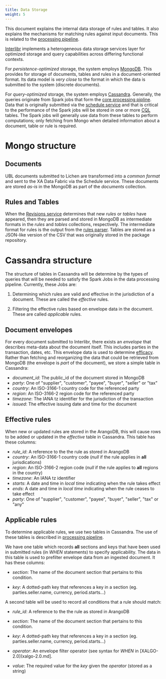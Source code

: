 ```yaml
---
title: Data Storage
weight: 5
---
```


This document explains the internal data storage of rules and
tables. It also explains the mechanisms for matching rules against
input documents. This is related to the [processing
pipeline](pipline.md).

[Interlibr](./arch-2.0.md) implements a heterogeneous data storage services
layer for optimized storage and query capabilities across differing functional
contexts.

For *persistence-optimized* storage, the system employs
[MongoDB](https://en.wikipedia.org/wiki/MongoDB). This provides for 
storage of documents, tables and rules in a document-oriented format. 
Its data model is *very close* to the format in which the data is
submitted to the system (discrete documents).

For *query-optimized* storage, the system employs
[Cassandra](https://en.wikipedia.org/wiki/Apache_Cassandra). Generally, the
queries originate from Spark jobs that form the [core processing
pipline](./pipeline.md). Data that is originally submitted via the [schedule
service](https://github.com/Xalgorithms/service-il-schedule) and that is
critical to the performance of the Spark jobs will be stored in one or more
[CQL](https://cassandra.apache.org/doc/latest/cql/) tables. The Spark jobs will
generally use data from these tables to perform computations; only fetching from
Mongo when detailed information about a document, table or rule is required.

# Mongo structure

## Documents

UBL documents submitted to Lichen are transformed into a *common
format* and sent to the XA Data Fabric via the Schedule service. These
documents are stored *as-is* in the MongoDB as part of the *documents*
collection.

## Rules and Tables

When the [Revisions
service](https://github.com/Xalgorithms/service-il-revisions-github) determines
that new *rules* or *tables* have appeared, then they are parsed and stored in
MongoDB as intermediate formats in the *rules* and *tables* collections,
respectively. The intermediate format for rules is the output from the [rules
parser](https://github.com/Xalgorithms/lib-rules-parse-ruby). Tables are stored
as a JSON-like version of the CSV that was originally stored in the package
repository.

# Cassandra structure

The structure of tables in Cassandra will be determine by the types of
queries that will be needed to satisfy the Spark Jobs in the data
processing pipeline. Currently, these Jobs are:

1. Determining which rules are valid and effective in the
   jurisdiction of a document. These are called the *effective*
   rules.
   
1. Filtering the effective rules based on envelope data in the
   document. These are called *applicable* rules.
   
## Document envelopes

For every document submitted to Interlibr, there exists an *envelope* that
describes meta-data about the document itself. This includes parties in the
transaction, dates, etc. This envelope data is used to determine
[efficacy](./pipeline.md). Rather than fetching and reorganizing the data that
could be retrieved from MongoDB (the envelope is *part* of the document), we
store a simple table in Cassandra:

* *document_id*: The public_id of the document stored in MongoDB
* *party*: One of "supplier", "customer", "payee", "buyer", "seller" or "tax"
* *country*: An ISO-3166-1 country code for the referenced party
* *region*:  An ISO-3166-2 region code for the referenced party
* *timezone*: The IANA tz identifier for the jurisdiction of the transaction
* *issued*: The effective issuing date and time for the document

## Effective rules

When new or updated rules are stored in the ArangoDB, this will cause
rows to be added or updated in the *effective* table in
Cassandra. This table has these columns:

* *rule_id*: A reference to the the rule as stored in ArangoDB
* *country*: An ISO-3166-1 country code (*null* if the rule applies in **all** jurisdications)
* *region*:  An ISO-3166-2 region code (*null* if the rule applies to **all** regions in the country)
* *timezone*: An IANA tz identifier
* *starts*: A date and time in *local time* indicating when the rule takes effect
* *ends*: A date and time in *local time* indicating when the rule ceases to take effect
* *party*: One of "supplier", "customer", "payee", "buyer", "seller", "tax" or "any"

## Applicable rules

To determine applicable rules, we use two tables in Cassandra. The use
of these tables is described in [processing pipeline](pipline.md).

We have one table which records **all** sections and keys that have
been used in submitted rules (in *WHEN* statements) to specify
applicability. The data in this table is used to prefilter envelope
data from an ingested document. It has these columns:

* *section*: The name of the document section that pertains to this
  condition.

* *key*: A dotted-path key that references a key in a section
   (eg. parties.seller.name, currency, period.starts...)
  
A second table will be used to record all conditions that a rule
should match:

* *rule_id*: A reference to the the rule as stored in ArangoDB

* *section*: The name of the document section that pertains to this
  condition.
  
* *key*: A dotted-path key that references a key in a section
   (eg. parties.seller.name, currency, period.starts...)
  
* *operator*: An envelope filter operator (see syntax for *WHEN* in
  [XALGO-2.0](xalgo-2.0.md].

* *value*: The required value for the *key* given the *operator*
  (stored as a string)
